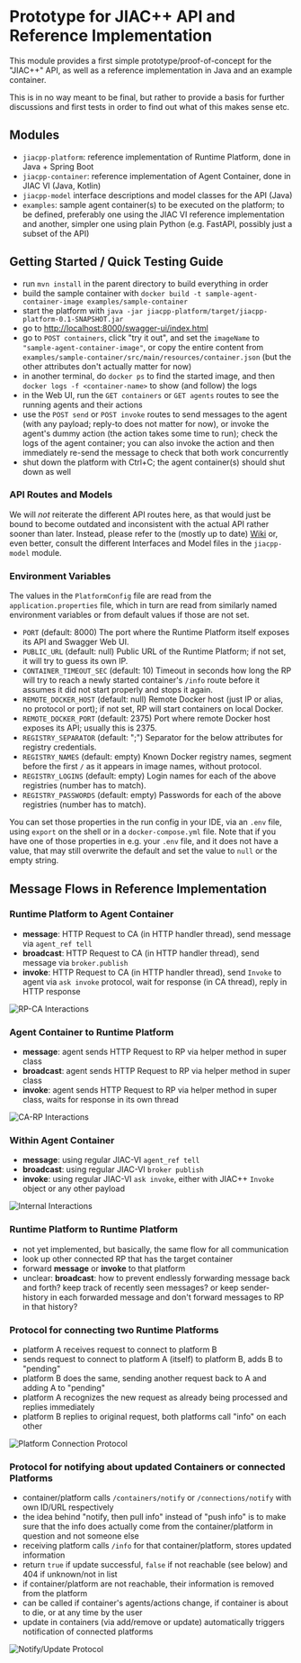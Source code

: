 # Prototype for JIAC++ API and Reference Implementation

This module provides a first simple prototype/proof-of-concept for the "JIAC++" API,
as well as a reference implementation in Java and an example container.

This is in no way meant to be final, but rather to provide a basis for further discussions
and first tests in order to find out what of this makes sense etc.


## Modules

* `jiacpp-platform`: reference implementation of Runtime Platform, done in Java + Spring Boot
* `jiacpp-container`: reference implementation of Agent Container, done in JIAC VI (Java, Kotlin)
* `jiacpp-model` interface descriptions and model classes for the API (Java)
* `examples`: sample agent container(s) to be executed on the platform; to be defined, preferably one using the JIAC VI reference implementation and another, simpler one using plain Python (e.g. FastAPI, possibly just a subset of the API)


## Getting Started / Quick Testing Guide

* run `mvn install` in the parent directory to build everything in order
* build the sample container with `docker build -t sample-agent-container-image examples/sample-container`
* start the platform with `java -jar jiacpp-platform/target/jiacpp-platform-0.1-SNAPSHOT.jar`
* go to <http://localhost:8000/swagger-ui/index.html>
* go to `POST containers`, click "try it out", and set the `imageName` to `"sample-agent-container-image"`, or copy the entire content from `examples/sample-container/src/main/resources/container.json` (but the other attributes don't actually matter for now)
* in another terminal, do `docker ps` to find the started image, and then `docker logs -f <container-name>` to show (and follow) the logs
* in the Web UI, run the `GET containers` or `GET agents` routes to see the running agents and their actions
* use the `POST send` or `POST invoke` routes to send messages to the agent (with any payload; reply-to does not matter for now), or invoke the agent's dummy action (the action takes some time to run); check the logs of the agent container; you can also invoke the action and then immediately re-send the message to check that both work concurrently
* shut down the platform with Ctrl+C; the agent container(s) should shut down as well

### API Routes and Models

We will _not_ reiterate the different API routes here, as that would just be bound to become outdated and 
inconsistent with the actual API rather sooner than later. Instead, please refer to the (mostly up to date)
[Wiki](https://gitlab.dai-labor.de/groups/jiacpp/-/wikis/API) or, even better, consult the different Interfaces
and Model files in the `jiacpp-model` module.

### Environment Variables

The values in the `PlatformConfig` file are read from the `application.properties` file, which in turn are read from similarly named environment variables or from default values if those are not set.

* `PORT` (default: 8000) The port where the Runtime Platform itself exposes its API and Swagger Web UI.
* `PUBLIC_URL` (default: null) Public URL of the Runtime Platform; if not set, it will try to guess its own IP.
* `CONTAINER_TIMEOUT_SEC` (default: 10) Timeout in seconds how long the RP will try to reach a newly started container's `/info` route before it assumes it did not start properly and stops it again.
* `REMOTE_DOCKER_HOST` (default: null) Remote Docker host (just IP or alias, no protocol or port); if not set, RP will start containers on local Docker.
* `REMOTE_DOCKER_PORT` (default: 2375) Port where remote Docker host exposes its API; usually this is 2375. 
* `REGISTRY_SEPARATOR` (default: ";") Separator for the below attributes for registry credentials.
* `REGISTRY_NAMES` (default: empty) Known Docker registry names, segment before the first `/` as it appears in image names, without protocol.
* `REGISTRY_LOGINS` (default: empty) Login names for each of the above registries (number has to match).
* `REGISTRY_PASSWORDS` (default: empty) Passwords for each of the above registries (number has to match).

You can set those properties in the run config in your IDE, via an `.env` file, using `export` on the shell or in a `docker-compose.yml` file. Note that if you have one of those properties in e.g. your `.env` file, and it does not have a value, that may still overwrite the default and set the value to `null` or the empty string.


## Message Flows in Reference Implementation

### Runtime Platform to Agent Container

* **message**: HTTP Request to CA (in HTTP handler thread), send message via `agent_ref tell`
* **broadcast**: HTTP Request to CA (in HTTP handler thread), send message via `broker.publish`
* **invoke**: HTTP Request to CA (in HTTP handler thread), send `Invoke` to agent via `ask invoke` protocol, wait for response (in CA thread), reply in HTTP response

![RP-CA Interactions](doc/messages-rp-ca.png)

### Agent Container to Runtime Platform

* **message**: agent sends HTTP Request to RP via helper method in super class
* **broadcast**: agent sends HTTP Request to RP via helper method in super class
* **invoke**: agent sends HTTP Request to RP via helper method in super class, waits for response in its own thread

![CA-RP Interactions](doc/messages-ca-rp.png)

### Within Agent Container

* **message**: using regular JIAC-VI `agent_ref tell`
* **broadcast**: using regular JIAC-VI `broker publish`
* **invoke**: using regular JIAC-VI `ask invoke`, either with JIAC++ `Invoke` object or any other payload

![Internal Interactions](doc/messages-internal.png)

### Runtime Platform to Runtime Platform 

* not yet implemented, but basically, the same flow for all communication
* look up other connected RP that has the target container
* forward **message** or **invoke** to that platform
* unclear: **broadcast**: how to prevent endlessly forwarding message back and forth? keep track of recently seen messages? or keep sender-history in each forwarded message and don't forward messages to RP in that history?

### Protocol for connecting two Runtime Platforms

* platform A receives request to connect to platform B
* sends request to connect to platform A (itself) to platform B, adds B to "pending"
* platform B does the same, sending another request back to A and adding A to "pending"
* platform A recognizes the new request as already being processed and replies immediately
* platform B replies to original request, both platforms call "info" on each other

![Platform Connection Protocol](doc/connect-platform.png)

### Protocol for notifying about updated Containers or connected Platforms

* container/platform calls `/containers/notify` or `/connections/notify` with own ID/URL respectively
* the idea behind "notify, then pull info" instead of "push info" is to make sure that the info does actually come from the container/platform in question and not someone else
* receiving platform calls `/info` for that container/platform, stores updated information
* return `true` if update successful, `false` if not reachable (see below) and 404 if unknown/not in list
* if container/platform are not reachable, their information is removed from the platform
* can be called if container's agents/actions change, if container is about to die, or at any time by the user
* update in containers (via add/remove or update) automatically triggers notification of connected platforms

![Notify/Update Protocol](doc/notify-update.png)

